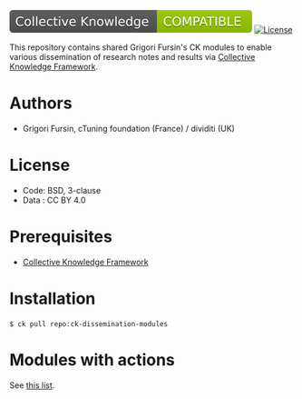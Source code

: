 [![compatibility](https://github.com/ctuning/ck-guide-images/blob/master/ck-compatible.svg)](https://github.com/ctuning/ck)
[![License](https://img.shields.io/badge/License-BSD%203--Clause-blue.svg)](https://opensource.org/licenses/BSD-3-Clause)

This repository contains shared Grigori Fursin's CK modules to enable
various dissemination of research notes and results via 
[Collective Knowledge Framework](https://github.com/ctuning/ck).

Authors
=======

* Grigori Fursin, cTuning foundation (France) / dividiti (UK)

License
=======
* Code: BSD, 3-clause
* Data : CC BY 4.0

Prerequisites
=============
* [Collective Knowledge Framework](http://github.com/ctuning/ck)

Installation
============

```
$ ck pull repo:ck-dissemination-modules
```

Modules with actions
====================

See [this list](http://cKnowledge.org/shared-modules.html).
